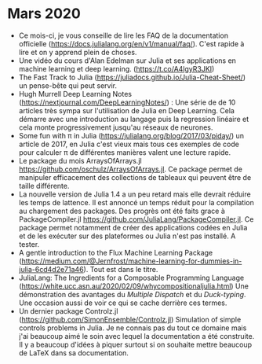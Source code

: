 # Mars 2020

- Ce mois-ci, je vous conseille de lire les FAQ de la documentation officielle (https://docs.julialang.org/en/v1/manual/faq/). C'est rapide à lire et on y apprend plein de choses.
- Une vidéo du cours d'Alan Edelman sur Julia et ses applications en machine learning et deep learning. (https://t.co/A4lgyR3JKI)
- The Fast Track to Julia (https://juliadocs.github.io/Julia-Cheat-Sheet/) un pense-bête qui peut servir.
- Hugh Murrell Deep Learning Notes (https://nextjournal.com/DeepLearningNotes/) : Une série de de 10 articles très sympa sur l'utilisation de Julia en Deep Learning. Cela démarre avec une introduction au langage puis la regression linéaire et cela monte progressivement jusqu'au réseaux de neurones.
- Some fun with π in Julia (https://julialang.org/blog/2017/03/piday/) un article de 2017, en Julia c'est vieux mais tous ces
exemples de code pour calculer π de différentes manières valent une lecture rapide.
- Le package du mois ArraysOfArrays.jl https://github.com/oschulz/ArraysOfArrays.jl. Ce package permet de manipuler
efficacement des collections de tableaux qui peuvent être de taille différente.
- La nouvelle version de Julia 1.4 a un peu retard mais elle devrait réduire les temps de lattence. Il est annoncé un temps réduit pour la compilation au chargement des packages. Des progrès ont été faits grace à PackageCompiler.jl https://github.com/JuliaLang/PackageCompiler.jl. Ce package permet notamment de créer des applications codées en Julia et de les exécuter sur des plateformes ou Julia n'est pas installé. A tester.
- A gentle introduction to the Flux Machine Learning Package (https://medium.com/@Jernfrost/machine-learning-for-dummies-in-julia-6cd4d2e71a46). Tout est dans le titre.
- JuliaLang: The Ingredients for a Composable Programming Language (https://white.ucc.asn.au/2020/02/09/whycompositionaljulia.html) Une démonstration des avantages du *Multiple Dispatch* et du *Duck-typing*. Une occasion aussi de voir ce qui se cache derrière ces termes.
- Un dernier package Controlz.jl (https://github.com/SimonEnsemble/Controlz.jl) Simulation of simple controls problems in Julia.
Je ne connais pas du tout ce domaine mais j'ai beaucoup aimé le soin avec lequel la documentation a été construite. 
Il y a beaucoup d'idées à piquer surtout si on souhaite mettre beaucoup de LaTeX dans sa documentation.
